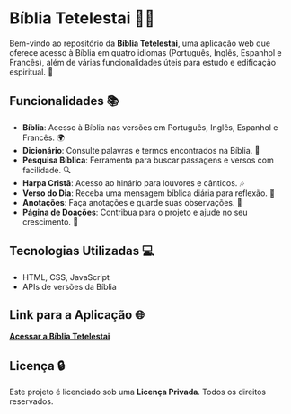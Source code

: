 # Bíblia Tetelestai 📖✨

Bem-vindo ao repositório da **Bíblia Tetelestai**, uma aplicação web que oferece acesso à Bíblia em quatro idiomas (Português, Inglês, Espanhol e Francês), além de várias funcionalidades úteis para estudo e edificação espiritual. 🙏

## Funcionalidades 📚

- **Bíblia**: Acesso à Bíblia nas versões em Português, Inglês, Espanhol e Francês. 🌍
- **Dicionário**: Consulte palavras e termos encontrados na Bíblia. 📖
- **Pesquisa Bíblica**: Ferramenta para buscar passagens e versos com facilidade. 🔍
- **Harpa Cristã**: Acesso ao hinário para louvores e cânticos. 🎶
- **Verso do Dia**: Receba uma mensagem bíblica diária para reflexão. 🌟
- **Anotações**: Faça anotações e guarde suas observações. 📝
- **Página de Doações**: Contribua para o projeto e ajude no seu crescimento. 💖

## Tecnologias Utilizadas 💻

- HTML, CSS, JavaScript
- APIs de versões da Bíblia

## Link para a Aplicação 🌐

[**Acessar a Bíblia Tetelestai**](https://link-da-aplicacao.com)

## Licença 🔒

Este projeto é licenciado sob uma **Licença Privada**. Todos os direitos reservados.
